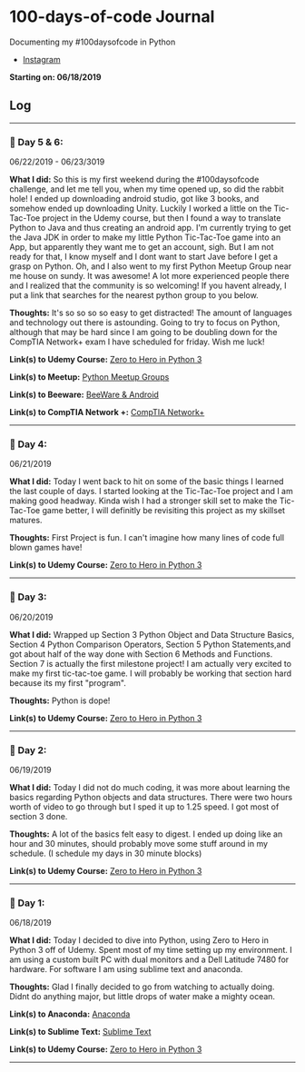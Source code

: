 # 100-days-of-code Journal
Documenting my #100daysofcode in Python

- [Instagram](https://www.instagram.com/aex.dev/?hl=en)

**Starting on: 06/18/2019**

## Log

---

### :date: Day 5 & 6:
06/22/2019 - 06/23/3019

**What I did:** So this is my first weekend during the #100daysofcode challenge, and let me tell you, when my time opened up, so did the rabbit hole! I ended up downloading android studio, got like 3 books, and somehow ended up downloading Unity. Luckily I worked a little on the Tic-Tac-Toe project in the Udemy course, but then I found a way to translate Python to Java and thus creating an android app. I'm currently trying to get the Java JDK in order to make my little Python Tic-Tac-Toe game into an App, but apparently they want me to get an account, sigh. But I am not ready for that, I know myself and I dont want to start Jave before I get a grasp on Python. Oh, and I also went to my first Python Meetup Group near me house on sundy. It was awesome! A lot more experienced people there and I realized that the community is so welcoming! If you havent already, I put a link that searches for the nearest python group to you below. 

**Thoughts:** It's so so so so easy to get distracted! The amount of languages and technology out there is astounding. Going to try to focus on Python, although that may be hard since I am going to be doubling down for the CompTIA Network+ exam I have scheduled for friday. Wish me luck!

**Link(s) to Udemy Course:** [Zero to Hero in Python 3](https://www.udemy.com/complete-python-bootcamp/)

**Link(s) to Meetup:** [Python Meetup Groups](https://www.meetup.com/topics/python/)

**Link(s) to Beeware:** [BeeWare & Android](https://beeware.org/project/using/android-app/)

**Link(s) to CompTIA Network +:** [CompTIA Network+](https://certification.comptia.org/certifications/network)

---

### :date: Day 4:
06/21/2019

**What I did:** Today I went back to hit on some of the basic things I learned the last couple of days. I started looking at the Tic-Tac-Toe project and I am making good headway. Kinda wish I had a stronger skill set to make the Tic-Tac-Toe game better, I will definitly be revisiting this project as my skillset matures.

**Thoughts:** First Project is fun. I can't imagine how many lines of code full blown games have!

**Link(s) to Udemy Course:** [Zero to Hero in Python 3](https://www.udemy.com/complete-python-bootcamp/)

---

### :date: Day 3:
06/20/2019

**What I did:** Wrapped up Section 3 Python Object and Data Structure Basics, Section 4 Python Comparison Operators, Section 5 Python Statements,and got about half of the way done with Section 6 Methods and Functions. Section 7 is actually the first milestone project! I am actually very excited to make my first tic-tac-toe game. I will probably be working that section hard because its my first "program".

**Thoughts:** Python is dope!

**Link(s) to Udemy Course:** [Zero to Hero in Python 3](https://www.udemy.com/complete-python-bootcamp/)

---

### :date: Day 2:
06/19/2019

**What I did:** Today I did not do much coding, it was more about learning the basics regarding Python objects and data structures. There were two hours worth of video to go through but I sped it up to 1.25 speed. I got most of section 3 done.

**Thoughts:** A lot of the basics felt easy to digest. I ended up doing like an hour and 30 minutes, should probably move some stuff around in my schedule. (I schedule my days in 30 minute blocks)

**Link(s) to Udemy Course:** [Zero to Hero in Python 3](https://www.udemy.com/complete-python-bootcamp/)

---

### :date: Day 1:
06/18/2019

**What I did:** Today I decided to dive into Python, using Zero to Hero in Python 3 off of Udemy. Spent most of my time setting up my environment. I am using a custom built PC with dual monitors and a Dell Latitude 7480 for hardware. For software I am using sublime text and anaconda. 

**Thoughts:** Glad I finally decided to go from watching to actually doing. Didnt do anything major, but little drops of water make a mighty ocean.

**Link(s) to Anaconda:** [Anaconda](https://www.anaconda.com/distribution/)

**Link(s) to Sublime Text:** [Sublime Text](https://www.sublimetext.com/)

**Link(s) to Udemy Course:** [Zero to Hero in Python 3](https://www.udemy.com/complete-python-bootcamp/)

---
